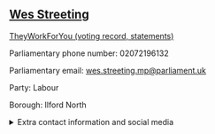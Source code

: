 ## <a href="https://members.parliament.uk/member/4504/contact">Wes Streeting</a>

<a href="https://www.theyworkforyou.com/mp/25320/wes_streeting/ilford_north">TheyWorkForYou (voting record, statements)</a> 

Parliamentary phone number: 02072196132 

Parliamentary email: wes.streeting.mp@parliament.uk 

Party: Labour 

Borough: Ilford North 

<details><summary>Extra contact information and social media</summary> 
<li>Website: http://www.wesstreeting.org/</li>
<li>Twitter: https://twitter.com/wesstreeting</li>
<li>Constituency office phone number: 02034757901</li>
<li>Constituency office email:</li>
<li>Facebook:</li>
<li>Instagram:</li>
<li>Youtube:</li>
<li>Linkedin:</li>
<li>Government department phone number:</li>
<li>Government department email:</li>
<li>Threads:</li>
<li>Party office phone number:</li>
<li>Party office email:</li>
<li>Tiktok:</li>
</details>